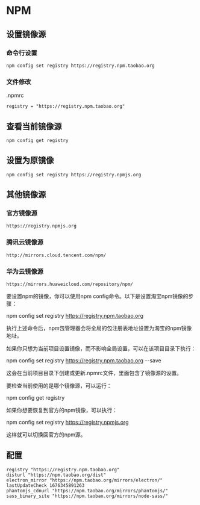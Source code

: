 # NPM

## 设置镜像源
### 命令行设置
```
npm config set registry https://registry.npm.taobao.org
```
### 文件修改
.npmrc
```
registry = "https://registry.npm.taobao.org"
```


## 查看当前镜像源
```
npm config get registry
```

## 设置为原镜像
```
npm config set registry https://registry.npmjs.org
```

## 其他镜像源
### 官方镜像源
```
https://registry.npmjs.org
```

### 腾讯云镜像源
```
http://mirrors.cloud.tencent.com/npm/
```

### 华为云镜像源
```
https://mirrors.huaweicloud.com/repository/npm/
```

要设置npm的镜像，你可以使用npm config命令。以下是设置淘宝npm镜像的步骤：

npm config set registry https://registry.npm.taobao.org

执行上述命令后，npm包管理器会将全局的包注册表地址设置为淘宝的npm镜像地址。

如果你只想为当前项目设置镜像，而不影响全局设置，可以在该项目目录下执行：

npm config set registry https://registry.npm.taobao.org --save

这会在当前项目目录下创建或更新.npmrc文件，里面包含了镜像源的设置。

要检查当前使用的是哪个镜像源，可以运行：

npm config get registry

如果你想要恢复到官方的npm镜像，可以执行：

npm config set registry https://registry.npmjs.org

这样就可以切换回官方的npm源。

## 配置
```
registry "https://registry.npm.taobao.org"
disturl "https://npm.taobao.org/dist"
electron_mirror "https://npm.taobao.org/mirrors/electron/"
lastUpdateCheck 1676345891263
phantomjs_cdnurl "https://npm.taobao.org/mirrors/phantomjs/"
sass_binary_site "https://npm.taobao.org/mirrors/node-sass/"

```